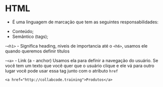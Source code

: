 # HTML

- É uma linguagem de marcação que tem as seguintes responsabilidades:
+ Conteúdo;
+ Semântico (tags);


-`<h1>` - Significa heading, niveis de importancia até o `<h6>`, usamos ele quando queremos definir títulos

-`<a>` - Link (a - anchor)
Usamos ela para definir a navegação do usuário. Se você tem um texto que você quer que o usuário clique e ele vá para outro lugar você pode usar essa tag junto com o atributo `href`
```
<a href="http://collabcode.training">Produtos</a>
```